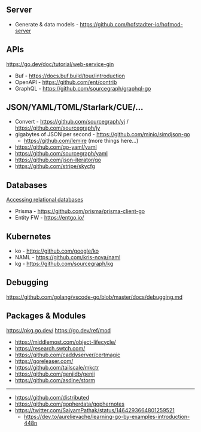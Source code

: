 ## Server

- Generate & data models - https://github.com/hofstadter-io/hofmod-server

## APIs

https://go.dev/doc/tutorial/web-service-gin
- Buf - https://docs.buf.build/tour/introduction 
- OpenAPI - https://github.com/ent/contrib
- GraphQL - https://github.com/sourcegraph/graphql-go

## JSON/YAML/TOML/Starlark/CUE/...
- Convert - https://github.com/sourcegraph/yj / https://github.com/sourcegraph/jy
- gigabytes of JSON per second - https://github.com/minio/simdjson-go  
  - https://github.com/lemire (more things here...)
- https://github.com/go-yaml/yaml
- https://github.com/sourcegraph/yaml
- https://github.com/json-iterator/go
- https://github.com/stripe/skycfg

## Databases 

[Accessing relational databases](https://go.dev/doc/database/)
- Prisma - https://github.com/prisma/prisma-client-go
- Entity FW - https://entgo.io/

## Kubernetes
- ko - https://github.com/google/ko
- NAML - https://github.com/kris-nova/naml 
- kg - https://github.com/sourcegraph/kg

## Debugging

https://github.com/golang/vscode-go/blob/master/docs/debugging.md

## Packages & Modules

https://pkg.go.dev/
https://go.dev/ref/mod
- https://middlemost.com/object-lifecycle/
- https://research.swtch.com/
- https://github.com/caddyserver/certmagic
- https://goreleaser.com/
- https://github.com/tailscale/mkctr
- https://github.com/genjidb/genji
- https://github.com/asdine/storm
---
- https://github.com/distributed
- https://github.com/gopherdata/gophernotes
- https://twitter.com/SaiyamPathak/status/1464293664801259521
  - https://dev.to/aurelievache/learning-go-by-examples-introduction-448n 


